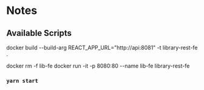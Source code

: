 # Notes


## Available Scripts
docker build --build-arg REACT_APP_URL="http://api:8081" -t  library-rest-fe .

docker rm -f lib-fe
docker run -it -p 8080:80 --name lib-fe library-rest-fe



### `yarn start`
